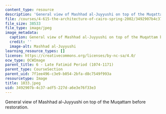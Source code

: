 ```yaml
---
content_type: resource
description: 'General view of Mashhad al-Juyyushi on top of the Muqattam before restoration. '
file: /courses/4-615-the-architecture-of-cairo-spring-2002/3492907b4c37adf5227da6e3e76f33e3_1033.jpeg
file_size: 38533
file_type: image/jpeg
image_metadata:
  caption: General view of Mashhad al-Juyyushi on top of the Muqattam before restoration.
  credit: ''
  image-alt: Mashhad al-Juyyushi
learning_resource_types: []
license: https://creativecommons.org/licenses/by-nc-sa/4.0/
ocw_type: OCWImage
parent_title: 6 - Late Fatimid Period (1074-1171)
parent_type: CourseSection
parent_uid: 7f1ee496-c3e9-b054-2bfa-d8c7549f993a
resourcetype: Image
title: 1033.jpeg
uid: 3492907b-4c37-adf5-227d-a6e3e76f33e3
---
```

General view of Mashhad al-Juyyushi on top of the Muqattam before restoration. 